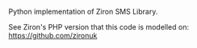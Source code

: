 
Python implementation of Ziron SMS Library.

See Ziron's PHP version that this code is modelled on:  https://github.com/zironuk


